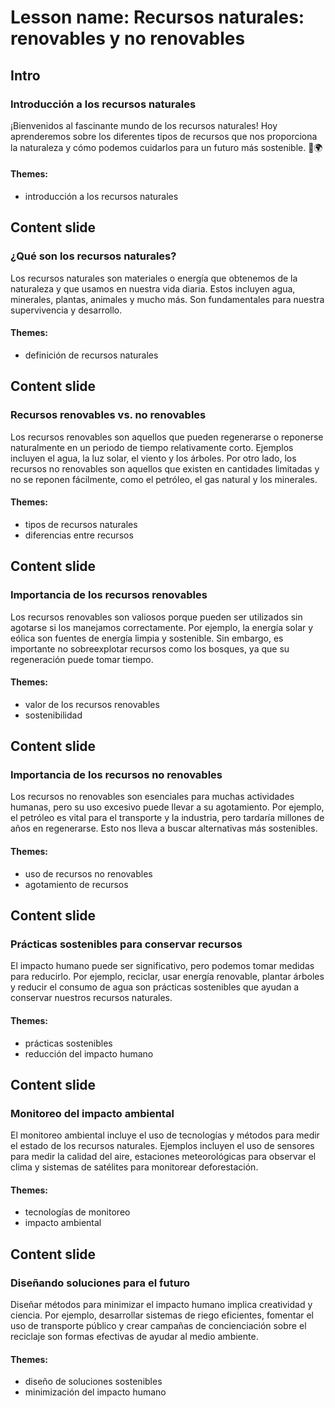 # Lesson name: Recursos naturales: renovables y no renovables

## Intro

### Introducción a los recursos naturales

¡Bienvenidos al fascinante mundo de los recursos naturales! Hoy aprenderemos sobre los diferentes tipos de recursos que nos proporciona la naturaleza y cómo podemos cuidarlos para un futuro más sostenible. 🌱🌍

#### **Themes:**
- introducción a los recursos naturales

## Content slide

### ¿Qué son los recursos naturales?

Los recursos naturales son materiales o energía que obtenemos de la naturaleza y que usamos en nuestra vida diaria. Estos incluyen agua, minerales, plantas, animales y mucho más. Son fundamentales para nuestra supervivencia y desarrollo.

#### **Themes:**
- definición de recursos naturales

## Content slide

### Recursos renovables vs. no renovables

Los recursos renovables son aquellos que pueden regenerarse o reponerse naturalmente en un periodo de tiempo relativamente corto. Ejemplos incluyen el agua, la luz solar, el viento y los árboles. Por otro lado, los recursos no renovables son aquellos que existen en cantidades limitadas y no se reponen fácilmente, como el petróleo, el gas natural y los minerales.

#### **Themes:**
- tipos de recursos naturales
- diferencias entre recursos

## Content slide

### Importancia de los recursos renovables

Los recursos renovables son valiosos porque pueden ser utilizados sin agotarse si los manejamos correctamente. Por ejemplo, la energía solar y eólica son fuentes de energía limpia y sostenible. Sin embargo, es importante no sobreexplotar recursos como los bosques, ya que su regeneración puede tomar tiempo.

#### **Themes:**
- valor de los recursos renovables
- sostenibilidad

## Content slide

### Importancia de los recursos no renovables

Los recursos no renovables son esenciales para muchas actividades humanas, pero su uso excesivo puede llevar a su agotamiento. Por ejemplo, el petróleo es vital para el transporte y la industria, pero tardaría millones de años en regenerarse. Esto nos lleva a buscar alternativas más sostenibles.

#### **Themes:**
- uso de recursos no renovables
- agotamiento de recursos

## Content slide

### Prácticas sostenibles para conservar recursos

El impacto humano puede ser significativo, pero podemos tomar medidas para reducirlo. Por ejemplo, reciclar, usar energía renovable, plantar árboles y reducir el consumo de agua son prácticas sostenibles que ayudan a conservar nuestros recursos naturales.

#### **Themes:**
- prácticas sostenibles
- reducción del impacto humano

## Content slide

### Monitoreo del impacto ambiental

El monitoreo ambiental incluye el uso de tecnologías y métodos para medir el estado de los recursos naturales. Ejemplos incluyen el uso de sensores para medir la calidad del aire, estaciones meteorológicas para observar el clima y sistemas de satélites para monitorear deforestación.

#### **Themes:**
- tecnologías de monitoreo
- impacto ambiental

## Content slide

### Diseñando soluciones para el futuro

Diseñar métodos para minimizar el impacto humano implica creatividad y ciencia. Por ejemplo, desarrollar sistemas de riego eficientes, fomentar el uso de transporte público y crear campañas de concienciación sobre el reciclaje son formas efectivas de ayudar al medio ambiente.

#### **Themes:**
- diseño de soluciones sostenibles
- minimización del impacto humano
